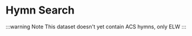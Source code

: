 # Hymn Search

<hymn-search />

:::warning Note
This dataset doesn't yet contain ACS hymns, only ELW
:::

<script setup>
import HymnSearch from './components/HymnSearch.vue'
</script>
